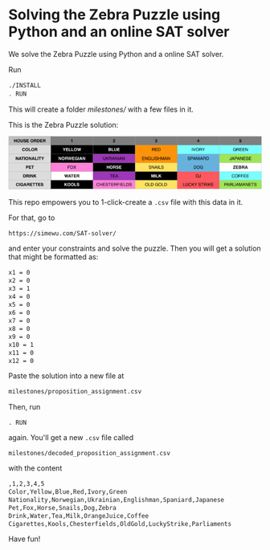 # Solving the Zebra Puzzle using Python and an online SAT solver

We solve the Zebra Puzzle using Python and a online SAT solver.

Run
```sh
./INSTALL
. RUN
```

This will create a folder *milestones/* with a few files in it.

This is the Zebra Puzzle solution:

![Zebra Solution](https://raw.githubusercontent.com/Habimm/zebra/master/zebra_solution.png)

This repo empowers you to 1-click-create a `.csv` file with this data in it.

For that, go to
```
https://simewu.com/SAT-solver/
```
and enter your constraints and solve the puzzle. Then you will get a solution that might be formatted as:
```
x1 = 0
x2 = 0
x3 = 1
x4 = 0
x5 = 0
x6 = 0
x7 = 0
x8 = 0
x9 = 0
x10 = 1
x11 = 0
x12 = 0
```

Paste the solution into a new file at
```sh
milestones/proposition_assignment.csv
```


Then, run
```
. RUN
```
again. You'll get a new `.csv` file called
```
milestones/decoded_proposition_assignment.csv
```
with the content
```
,1,2,3,4,5
Color,Yellow,Blue,Red,Ivory,Green
Nationality,Norwegian,Ukrainian,Englishman,Spaniard,Japanese
Pet,Fox,Horse,Snails,Dog,Zebra
Drink,Water,Tea,Milk,OrangeJuice,Coffee
Cigarettes,Kools,Chesterfields,OldGold,LuckyStrike,Parliaments
```

Have fun!
